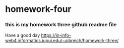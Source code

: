 # homework-four

### this is my homework three github readme file

Have a good day
https://in-info-web4.informatics.iupui.edu/~aibreich/homework-three/
